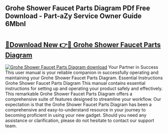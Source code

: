 ## Grohe Shower Faucet Parts Diagram PDf Free Download - Part-aZy Service Owner Guide 6MbnI

# <h2><a href="http://dfscdu8.blite.top/?on=Grohe+Shower+Faucet+Parts+Diagram">🔗Download New 👉🔴 Grohe Shower Faucet Parts Diagram</a></h2>

[![Grohe Shower Faucet Parts Diagram download](https://i.imgur.com/lujVjoI.png)](http://dfscdu8.blite.top/?on=Grohe+Shower+Faucet+Parts+Diagram)
Your Partner in Success This user manual is your reliable companion in successfully operating and maintaining your Grohe Shower Faucet Parts Diagram. Essential Instructions Grohe Shower Faucet Parts Diagram This manual contains essential instructions for setting up and operating your product safely and effectively. This remarkable Grohe Shower Faucet Parts Diagram offers a comprehensive suite of features designed to streamline your workflow. Our expectation is that the Grohe Shower Faucet Parts Diagram has been a comprehensive and easy-to-understand resource in your journey to becoming proficient in using your new gadget. Should you need any assistance or clarification, please do not hesitate to contact our support team.
